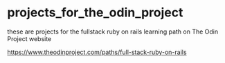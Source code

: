 # projects_for_the_odin_project
these are projects for the fullstack ruby on rails learning path on The Odin Project website

https://www.theodinproject.com/paths/full-stack-ruby-on-rails
